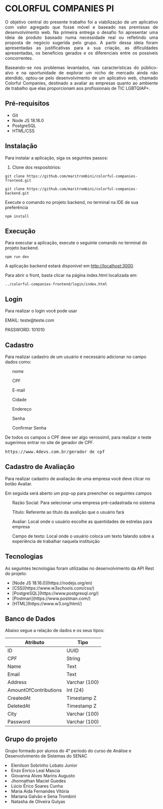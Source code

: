 <!-- Início do README.md -->

<h1 align=" justify">COLORFUL COMPANIES PI</h1>

<p align="justify"> O objetivo central do presente trabalho foi a viabilização de um aplicativo com  valor agregado que fosse móvel e baseado nas premissas de desenvolvimento  web. Na primeira entrega o desafio foi apresentar uma ideia de produto baseado  numa necessidade real ou refletindo uma proposta de negócio sugerida pelo grupo. A partir dessa ideia foram apresentadas as justificativas para a sua criação, as  dificuldades apresentadas, os benefícios gerados e os diferenciais entre os  possíveis concorrentes.
</p>
<p align="justify"> Baseando-se nos problemas levantados, nas características do público-alvo e  na oportunidade de explorar um nicho de mercado ainda não atendido, optou-se  pelo desenvolvimento de um aplicativo web, chamado Colorful Companies, destinado a avaliar as empresas quanto ao ambiente de trabalho que elas  proporcionam aos profissionais de TIC LGBTQIAP+.
</p>

<h2>Pré-requisitos</h2>

<ul>
  <li>Git</li>
  <li>Node JS 18.16.0 </li>
  <li>PostgreSQL</li>
  <li>HTML/CSS</li>
</ul>

<h2>Instalação</h2>

<p>Para instalar a aplicação, siga os seguintes passos:</p>

<ol>
  <li>Clone dos respositórios:</li>
</ol>

<pre><code>git clone https://github.com/maritrombini/colorful-companies-frontend.git
</code></pre>

<pre><code>git clone https://github.com/maritrombini/colorful-companies-backend.git
</code></pre>

Execute o comando no projeto backend, no terminal na IDE de sua preferência 
<pre><code>npm install</code></pre>
  
<h2>Execução</h2>

<p>Para executar a aplicação, execute o seguinte comando no terminal do projeto backend.</p>
<pre><code>npm run dev </code></pre>
<p>A aplicação backend estará disponível em <a href="http://localhost:3000">http://localhost:3000</a>.</p>
<p>Para abrir o front, basta clicar na página index.html localizada em:</p>
<pre><code>../colorful-companies-frontend/login/index.html </code></pre>


<h2>Login</h2>
  
<p>Para realizar o login você pode usar</p>
<p>EMAIL: teste@teste.com</p>
<p>PASSWORD: 101010</p>

<h2>Cadastro</h2>

<p>Para realizar cadastro de um usuário é necessário adicionar no campo dados como:</p>
<ul>nome</ul>
<ul>CPF</ul>
<ul>E-mail</ul>
<ul>Cidade</ul>
<ul>Endereço</ul>
<ul>Senha</ul>
<ul>Confirmar Senha</ul>

<p>De todos os campos o CPF deve ser algo verossimil, para realizar o teste sugerimos entrar no site de gerador de CPF.</p>
<pre><dev>https://www.4devs.com.br/gerador_de_cpf</dev></pre>

<h2>Cadastro de Avaliação</h2>

<p>Para realizar cadastro de avaliação de uma empresa você deve clicar no botão Avaliar.</p>
<p>Em seguida será aberto um pop-up para preencher os seguintes campos</p>
<ul>Razão Social: Para selecionar uma empresa pré-cadastrada no sistema</ul>
<ul>Título: Referente ao título da avalição que o usuário fará </ul>
<ul>Avaliar: Local onde o usuário escolhe as quantidades de estrelas para empresa</ul>
<ul>Campo de texto: Local onde o usuário coloca um texto falando sobre a experiência de trabalhar naquela instituição</ul>

<h2>Tecnologias</h2>

<p>As seguintes tecnologias foram utilizadas no desenvolvimento da API Rest do projeto:</p>

<ul>
  <li>[Node JS 18.16.0](https://nodejs.org/en)</li>
  <li>[CSS](https://www.w3schools.com/css/)</li>
  <li>[PostgreSQL](https://www.postgresql.org/)</li>
  <li>[Postman](https://www.postman.com/)</li>
  <li>[HTML](https://www.w3.org/html/)</li>
</ul>

<h2>Banco de Dados</h2>
  <p>Abaixo segue a relação de dados e os seus tipos:</p>

<table>
  <thead>
    <tr>
      <th>Atributo</th>
      <th>Tipo</th>
    </tr>
  </thead>
  <tbody>
    <tr>
      <td>ID</td>
      <td>UUID</td>
    </tr>
    <tr>
      <td>CPF</td>
      <td>String</td>
    </tr>
    <tr>
      <td>Name</td>
      <td>Text</td>
    </tr>
    <tr>
      <td>Email</td>
      <td>Text</td>
    </tr>
    <tr>
      <td>Address</td>
      <td>Varchar (100)</td>
    </tr>
    <tr>
      <td>AmountOfContributions</td>
      <td>Int (24)</td>
    </tr>
    <tr>
      <td>CreatedAt</td>
      <td>Timestamp Z</td>
    </tr>
    <tr>
      <td>DeletedAt</td>
      <td>Timestamp Z</td>
    </tr>
    <tr>
      <td>City</td>
      <td>Varchar (100)</td>
    </tr>
    <tr>
      <td>Password</td>
      <td>Varchar (100)</td>
    </tr>
  </tbody>
</table>

    
<h2>Grupo do projeto</h2>
   <p>Grupo formado por alunos do 4° período do curso de Análise e Desenvolvimento de Sistemas do SENAC</p>
   <li>Elenilson Sobrinho Lobato Junior</li>
   <li>Enzo Enrico Leal Mascia</li>
   <li>Giovanna Alves Marins Augusto</li>
   <li>Jhonnathan Maciel Guedes</li>
   <li>Lúcio Érico Soares Cunha</li>
   <li>Maria Aida Fernandes Vitória</li>
   <li>Mariana Galvão e Sena Trombini</li>
   <li>Natasha de Oliveira Gulyas</li>



<!-- Fim do README.md -->
